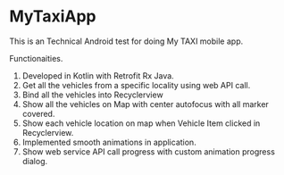 # MyTaxiApp
This is an Technical Android test for doing My TAXI mobile app.


Functionaities.

1. Developed in Kotlin with Retrofit Rx Java.
2. Get all the vehicles from a specific locality using web API call.
3. Bind all the vehicles into Recyclerview
4. Show all the vehicles on Map with center autofocus with all marker covered.
5. Show each vehicle location on map when Vehicle Item clicked in Recyclerview.
6. Implemented smooth animations in application.
7. Show web service API call progress with custom animation progress dialog.

